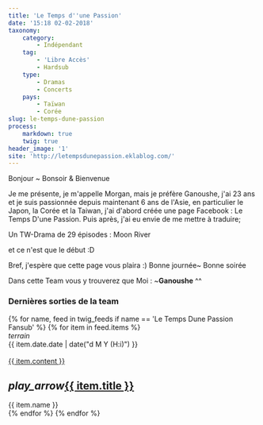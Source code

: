 ```yaml
---
title: 'Le Temps d''une Passion'
date: '15:18 02-02-2018'
taxonomy:
    category:
        - Indépendant
    tag:
        - 'Libre Accès'
        - Hardsub
    type:
        - Dramas
        - Concerts
    pays:
        - Taïwan
        - Corée
slug: le-temps-dune-passion
process:
    markdown: true
    twig: true
header_image: '1'
site: 'http://letempsdunepassion.eklablog.com/'
---
```


Bonjour ~ Bonsoir & Bienvenue 

Je me présente, je m'appelle Morgan, mais je préfère Ganoushe, j'ai 23 ans et je suis passionnée depuis maintenant 6 ans de l'Asie, en particulier le Japon, la Corée et la Taiwan, j'ai d'abord créée une page Facebook : Le Temps D'une Passion. Puis après, j'ai eu envie de me mettre à traduire; 

Un TW-Drama de 29 épisodes : Moon River

et ce n'est que le début :D

Bref, j'espère que cette page vous plaira :) Bonne journée~ Bonne soirée 

Dans cette Team vous y trouverez que Moi : ~**Ganoushe** ^^


<div class="gap"></div>
<h3>Dernières sorties de la team</h3>



<div class="row">
{% for name, feed in twig_feeds if name == 'Le Temps Dune Passion Fansub' %}
{% for item in feed.items %}
<div class="col s12 m6 l4 xl3">
<div class="card">
<span class="top-icon"><i class="material-icons">terrain</i></span>
<div class="rssincl-itemdate">{{ item.date.date | date("d M Y (H:i)") }}</div><br>
<a href="{{ item.url }}" target="_blank"><div class="item-image">{{ item.content }}</div></a>
 <h2 class="truncate"><i class="tiny material-icons">play_arrow</i><a href="{{ item.url }}" target="_blank">{{ item.title }}</a></h2>
<div class="rssincl-itemfeedtitle">{{ item.name }}</div>
</div>
</div>
{% endfor %}
{% endfor %}
</div>